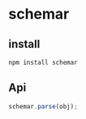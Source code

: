 # schemar


## install
``` javascript
npm install schemar
```

## Api
``` javascript
schemar.parse(obj);
```